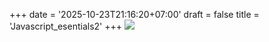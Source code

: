 +++
date = '2025-10-23T21:16:20+07:00'
draft = false
title = 'Javascript_esentials2'
+++
![](/images/J2.png)